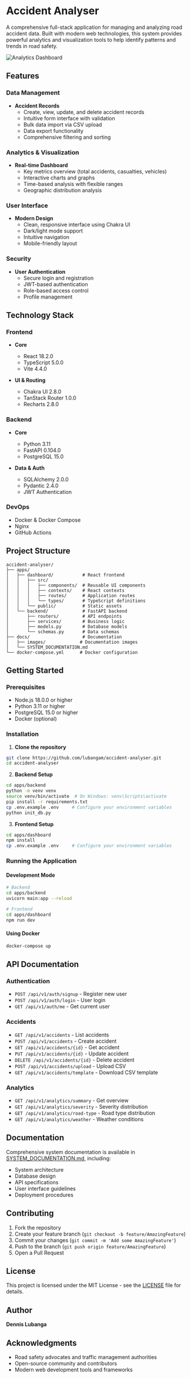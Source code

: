 # Accident Analyser

A comprehensive full-stack application for managing and analyzing road accident data. Built with modern web technologies, this system provides powerful analytics and visualization tools to help identify patterns and trends in road safety.

![Analytics Dashboard](docs/images/analytics.png)

## Features

### Data Management

- **Accident Records**
  - Create, view, update, and delete accident records
  - Intuitive form interface with validation
  - Bulk data import via CSV upload
  - Data export functionality
  - Comprehensive filtering and sorting

### Analytics & Visualization

- **Real-time Dashboard**
  - Key metrics overview (total accidents, casualties, vehicles)
  - Interactive charts and graphs
  - Time-based analysis with flexible ranges
  - Geographic distribution analysis

### User Interface

- **Modern Design**
  - Clean, responsive interface using Chakra UI
  - Dark/light mode support
  - Intuitive navigation
  - Mobile-friendly layout

### Security

- **User Authentication**
  - Secure login and registration
  - JWT-based authentication
  - Role-based access control
  - Profile management

## Technology Stack

### Frontend

- **Core**

  - React 18.2.0
  - TypeScript 5.0.0
  - Vite 4.4.0

- **UI & Routing**
  - Chakra UI 2.8.0
  - TanStack Router 1.0.0
  - Recharts 2.8.0

### Backend

- **Core**

  - Python 3.11
  - FastAPI 0.104.0
  - PostgreSQL 15.0

- **Data & Auth**
  - SQLAlchemy 2.0.0
  - Pydantic 2.4.0
  - JWT Authentication

### DevOps

- Docker & Docker Compose
- Nginx
- GitHub Actions

## Project Structure

```
accident-analyser/
├── apps/
│   ├── dashboard/           # React frontend
│   │   ├── src/
│   │   │   ├── components/  # Reusable UI components
│   │   │   ├── contexts/    # React contexts
│   │   │   ├── routes/      # Application routes
│   │   │   └── types/       # TypeScript definitions
│   │   └── public/          # Static assets
│   └── backend/             # FastAPI backend
│       ├── routers/         # API endpoints
│       ├── services/        # Business logic
│       ├── models.py        # Database models
│       └── schemas.py       # Data schemas
├── docs/                    # Documentation
│   ├── images/             # Documentation images
│   └── SYSTEM_DOCUMENTATION.md
└── docker-compose.yml      # Docker configuration
```

## Getting Started

### Prerequisites

- Node.js 18.0.0 or higher
- Python 3.11 or higher
- PostgreSQL 15.0 or higher
- Docker (optional)

### Installation

1. **Clone the repository**

```bash
git clone https://github.com/lubangam/accident-analyser.git
cd accident-analyser
```

2. **Backend Setup**

```bash
cd apps/backend
python -m venv venv
source venv/bin/activate  # On Windows: venv\Scripts\activate
pip install -r requirements.txt
cp .env.example .env     # Configure your environment variables
python init_db.py
```

3. **Frontend Setup**

```bash
cd apps/dashboard
npm install
cp .env.example .env     # Configure your environment variables
```

### Running the Application

#### Development Mode

```bash
# Backend
cd apps/backend
uvicorn main:app --reload

# Frontend
cd apps/dashboard
npm run dev
```

#### Using Docker

```bash
docker-compose up
```

## API Documentation

### Authentication

- `POST /api/v1/auth/signup` - Register new user
- `POST /api/v1/auth/login` - User login
- `GET /api/v1/auth/me` - Get current user

### Accidents

- `GET /api/v1/accidents` - List accidents
- `POST /api/v1/accidents` - Create accident
- `GET /api/v1/accidents/{id}` - Get accident
- `PUT /api/v1/accidents/{id}` - Update accident
- `DELETE /api/v1/accidents/{id}` - Delete accident
- `POST /api/v1/accidents/upload` - Upload CSV
- `GET /api/v1/accidents/template` - Download CSV template

### Analytics

- `GET /api/v1/analytics/summary` - Get overview
- `GET /api/v1/analytics/severity` - Severity distribution
- `GET /api/v1/analytics/road-type` - Road type distribution
- `GET /api/v1/analytics/weather` - Weather conditions

## Documentation

Comprehensive system documentation is available in [SYSTEM_DOCUMENTATION.md](docs/SYSTEM_DOCUMENTATION.md), including:

- System architecture
- Database design
- API specifications
- User interface guidelines
- Deployment procedures

## Contributing

1. Fork the repository
2. Create your feature branch (`git checkout -b feature/AmazingFeature`)
3. Commit your changes (`git commit -m 'Add some AmazingFeature'`)
4. Push to the branch (`git push origin feature/AmazingFeature`)
5. Open a Pull Request

## License

This project is licensed under the MIT License - see the [LICENSE](LICENSE) file for details.

## Author

**Dennis Lubanga**

## Acknowledgments

- Road safety advocates and traffic management authorities
- Open-source community and contributors
- Modern web development tools and frameworks
